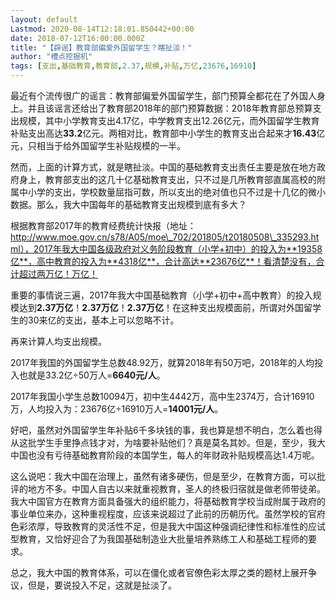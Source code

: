 ```yaml
---
layout: default
Lastmod: 2020-08-14T12:18:01.850442+00:00
date: 2018-07-12T16:00:00.000Z
title: "【辟谣】教育部偏爱外国留学生？瞎扯淡！"
author: "槽点挖掘机"
tags: [支出,基础教育,教育部,2.37,规模,补贴,万亿,23676,16910]
---
```


最近有个流传很广的谣言：教育部偏爱外国留学生，部门预算全都花在了外国人身上。并且该谣言还给出了教育部2018年的部门预算数据：2018年教育部总预算支出规模，其中小学教育支出4.17亿，中学教育支出12.26亿元，而外国留学生教育补贴支出高达**33.2**亿元。两相对比，教育部中小学生的教育支出合起来才**16.43**亿元，只相当于给外国留学生补贴规模的一半。

然而，上面的计算方式，就是瞎扯淡。中国的基础教育支出责任主要是放在地方政府身上，教育部支出的这几十亿基础教育支出，只不过是几所教育部直属高校的附属中小学的支出，学校数量屈指可数，所以支出的绝对值也只不过是十几亿的微小数据。那么，我大中国每年的基础教育支出规模到底有多大？

根据教育部2017年的教育经费统计快报（地址：http://www.moe.gov.cn/s78/A05/moe\_702/201805/t20180508\_335293.html），2017年我大中国各级政府对义务阶段教育（小学+初中）的投入为**19358亿**，高中教育的投入为**4318亿**，合计高达**23676亿**！看清楚没有，合计超过两万亿！万亿！

重要的事情说三遍，2017年我大中国基础教育（小学+初中+高中教育）的投入规模达到**2.37万亿**！**2.37万亿**！**2.37万亿**！在这种支出规模面前，所谓对外国留学生的30来亿的支出，基本上可以忽略不计。

再来计算人均支出规模。

2017年我国的外国留学生总数48.92万，就算2018年有50万吧，2018年的人均投入也就是33.2亿÷50万人=**6640元/人**。

2017年我国小学生总数10094万，初中生4442万，高中生2374万，合计16910万，人均投入为：23676亿÷16910万人=**14001元/人**。

好吧，虽然对外国留学生年补贴6千多块钱的事，我也算是想不明白，怎么着也得从这批学生手里挣点钱才对，为啥要补贴他们？真是莫名其妙。但是，至少，我大中国也没有亏待基础教育阶段的本国学生，每人的年财政补贴规模高达1.4万呢。

这么说吧：我大中国在治理上，虽然有诸多硬伤，但是至少，在教育方面，可以批评的地方不多。中国人自古以来就重视教育，圣人的终极归宿就是做老师带徒弟。我大中国官方在教育方面具备强大的组织能力，将基础教育学校当成附属于政府的事业单位来办，这种重视程度，应该来说超过了此前的历朝历代。虽然学校的官府色彩浓厚，导致教育的灵活性不足，但是我大中国这种强调纪律性和标准性的应试型教育，又恰好迎合了为我国基础制造业大批量培养熟练工人和基础工程师的要求。

总之，我大中国的教育体系，可以在僵化或者官僚色彩太厚之类的题材上展开争议，但是，要说投入不足，这就是扯淡了。
